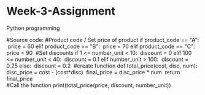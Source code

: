 # Week-3-Assignment
Python programming

#Source code:
‎#Product code / Set price of product
‎if product_code == "A":
‎	price = 60
‎elif product_code == "B":
‎	price = 70
‎elif product_code == "C":
‎	price = 90
‎
‎#Set discounts
‎if 1 <= number_unit < 10:
‎    discount = 0
‎elif 100 <= number_unit < 40:
‎    discount = 0.1
‎elif number_unit > 100:
‎    discount = 0.25
‎else:
‎    discount = 0.2
‎
‎#create function
‎def total_price(cost, disc, num):
‎	disc_price = cost - (cost*disc)
‎	final_price = disc_price * num
‎	return final_price
‎	
‎#Call the function
‎print(total_price(price, discount, number_unit))
‎
‎
